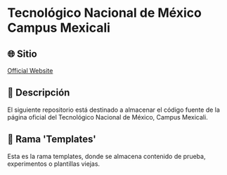 # Tecnológico Nacional de México Campus Mexicali

## 🌐 Sitio
[Official Website](http://itmexicali.edu.mx/)

## 📂 Descripción

El siguiente repositorio está destinado a almacenar el código fuente de la página oficial del Tecnológico Nacional de México, Campus Mexicali.

## 🌱 Rama 'Templates'

Esta es la rama templates, donde se almacena contenido de prueba, experimentos o plantillas viejas.
